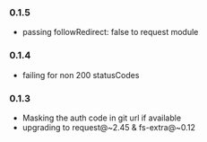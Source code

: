 ### 0.1.5
 - passing followRedirect: false to request module

### 0.1.4
 - failing for non 200 statusCodes

### 0.1.3
 - Masking the auth code in git url if available
 - upgrading to request@~2.45 & fs-extra@~0.12